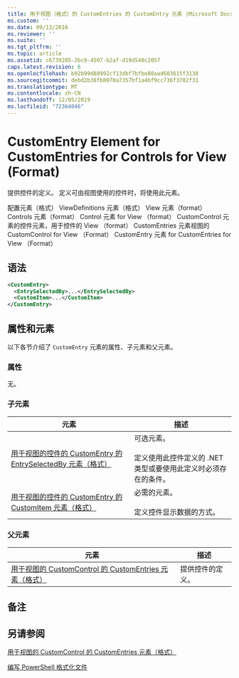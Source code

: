 ```yaml
---
title: 用于视图（格式）的 CustomEntries 的 CustomEntry 元素 |Microsoft Docs
ms.custom: ''
ms.date: 09/13/2016
ms.reviewer: ''
ms.suite: ''
ms.tgt_pltfrm: ''
ms.topic: article
ms.assetid: c6739205-2bc9-4507-b2af-d19d548c2057
caps.latest.revision: 6
ms.openlocfilehash: b92b99d88992cf13dbf7bfbe88aad603615f3138
ms.sourcegitcommit: debd2b38fb8070a7357bf1a4bf9cc736f3702f31
ms.translationtype: MT
ms.contentlocale: zh-CN
ms.lasthandoff: 12/05/2019
ms.locfileid: "72364046"
---
```

# <a name="customentry-element-for-customentries-for-controls-for-view-format"></a>CustomEntry Element for CustomEntries for Controls for View (Format)

提供控件的定义。 定义可由视图使用的控件时，将使用此元素。

配置元素（格式） ViewDefinitions 元素（格式） View 元素（format） Controls 元素（format） Control 元素 for View （format） CustomControl 元素的控件元素，用于控件的 View （format） CustomEntries 元素视图的 CustomControl for View （Format） CustomEntry 元素 for CustomEntries for View （Format）

## <a name="syntax"></a>语法

```xml
<CustomEntry>
  <EntrySelectedBy>...</EntrySelectedBy>
  <CustomItem>...</CustomItem>
</CustomEntry>
```

## <a name="attributes-and-elements"></a>属性和元素

以下各节介绍了 `CustomEntry` 元素的属性、子元素和父元素。

### <a name="attributes"></a>属性

无。

### <a name="child-elements"></a>子元素

|元素|描述|
|-------------|-----------------|
|[用于视图的控件的 CustomEntry 的 EntrySelectedBy 元素（格式）](./entryselectedby-element-for-customentry-for-controls-for-view-format.md)|可选元素。<br /><br /> 定义使用此控件定义的 .NET 类型或要使用此定义时必须存在的条件。|
|[用于视图的控件的 CustomEntry 的 CustomItem 元素（格式）](./customitem-element-for-customentry-for-controls-for-view-format.md)|必需的元素。<br /><br /> 定义控件显示数据的方式。|

### <a name="parent-elements"></a>父元素

|元素|描述|
|-------------|-----------------|
|[用于视图的 CustomControl 的 CustomEntries 元素（格式）](./customentries-element-for-customcontrol-for-view-format.md)|提供控件的定义。|

## <a name="remarks"></a>备注

## <a name="see-also"></a>另请参阅

[用于视图的 CustomControl 的 CustomEntries 元素（格式）](./customentries-element-for-customcontrol-for-view-format.md)

[编写 PowerShell 格式化文件](./writing-a-powershell-formatting-file.md)
